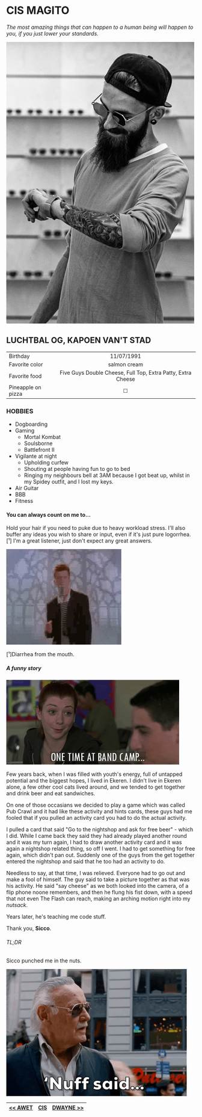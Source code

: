 <h1>CIS MAGITO</h1>

*The most amazing things that can happen to a human being will happen to you, if you just lower your standards.*

![image](https://raw.githubusercontent.com/Beardificent/markdown-challenge/master/cis.png)

<h2>LUCHTBAL OG, KAPOEN VAN'T STAD</h2>

| | |
|    :---   |    :----:   |
| Birthday | 11/07/1991|
| Favorite color | salmon cream |
| Favorite food | Five Guys Double Cheese, Full Top, Extra Patty, Extra Cheese |
| Pineapple on pizza | &#9744; |

 <h3>HOBBIES</h3>

- Dogboarding
- Gaming
    -  Mortal Kombat
    -  Soulsborne
    -  Battlefront II
-  Vigilante at night
    -  Upholding curfew
    -  Shouting at people having fun to go to bed
    -  Ringing my neighbours bell at 3AM because I got beat up, whilst in my Spidey outfit, and I lost my keys.
-  Air Guitar
-  BBB
-  Fitness



<h4>You can always count on me to...</h4>

Hold your hair if you need to puke due to heavy workload stress.
I'll also buffer any ideas you wish to share or input, even if it's just pure logorrhea.[¹]
I'm a great listener, just don't expect any great answers.

![Alt Text](https://raw.githubusercontent.com/Beardificent/markdown-challenge/master/giphy.gif)


[¹]Diarrhea from the mouth.


<h5>A funny story</h5>

![Alt Text](https://raw.githubusercontent.com/Beardificent/markdown-challenge/master/giphy-downsized.gif)

Few years back, when I was filled with youth's energy, full of untapped potential and the biggest hopes, I lived in Ekeren.
I didn't live in Ekeren alone, a few other cool cats lived around, and we tended to get together and drink beer and eat sandwiches.

On one of those occasians we decided to play a game which was called Pub Crawl and it had like these activity and hints cards,
these guys had me fooled that if you pulled an activity card you had to do the actual activity. 

I pulled a card that said "Go to the nightshop and ask for free beer" - which I did. While I came back they said they had already
played another round and it was my turn again, I had to draw another activity card and it was again a nightshop related thing, so off I went.
I had to get something for free again, which didn't pan out. Suddenly one of the guys from the get together entered the nightshop and said that he too had an activity to do.

Needless to say, at that time, I was relieved. Everyone had to go out and make a fool of himself. The guy said to take a picture together as that was his activity.
He said "say cheese" as we both looked into the camera, of a flip phone noone remembers, and then he flung his fist down, 
with a speed that not even The Flash can reach, making an arching motion right into my _nutsack_.

Years later, he's teaching me code stuff.

Thank you, **Sicco**.

<h6>TL;DR</h6>

Sicco punched me in the nuts.

 ![Alt Text](https://raw.githubusercontent.com/Beardificent/markdown-challenge/master/nuffsaid.gif)





|[<<  AWET                                    ](https://github.com/awet100/markdown-challenges)     | [                                                      CIS                                                      ](https://github.com/Beardificent/markdown-challenge) |  [                                    DWAYNE >>](https://github.com/dwaynebok/markdown-challenge)
|:----:|:----:|:----:|


